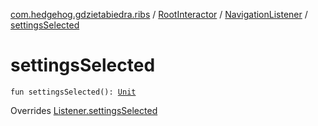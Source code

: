 [com.hedgehog.gdzietabiedra.ribs](../../index.md) / [RootInteractor](../index.md) / [NavigationListener](index.md) / [settingsSelected](./settings-selected.md)

# settingsSelected

`fun settingsSelected(): `[`Unit`](https://kotlinlang.org/api/latest/jvm/stdlib/kotlin/-unit/index.html)

Overrides [Listener.settingsSelected](../../../com.hedgehog.gdzietabiedra.ribs.bottomnav/-bottom-nav-interactor/-listener/settings-selected.md)

